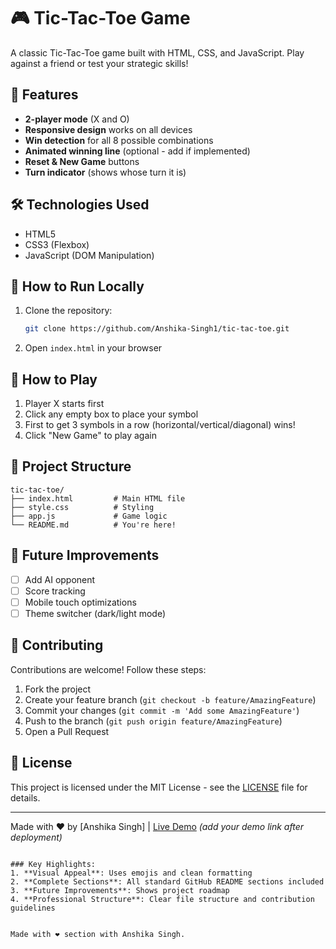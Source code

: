 # 🎮 Tic-Tac-Toe Game

A classic Tic-Tac-Toe game built with HTML, CSS, and JavaScript. Play against a friend or test your strategic skills!

## 🌟 Features

- **2-player mode** (X and O)
- **Responsive design** works on all devices
- **Win detection** for all 8 possible combinations
- **Animated winning line** (optional - add if implemented)
- **Reset & New Game** buttons
- **Turn indicator** (shows whose turn it is)

## 🛠️ Technologies Used

- HTML5
- CSS3 (Flexbox)
- JavaScript (DOM Manipulation)

## 🚀 How to Run Locally

1. Clone the repository:
   ```bash
   git clone https://github.com/Anshika-Singh1/tic-tac-toe.git
   ```
2. Open `index.html` in your browser

## 🎯 How to Play

1. Player X starts first
2. Click any empty box to place your symbol
3. First to get 3 symbols in a row (horizontal/vertical/diagonal) wins!
4. Click "New Game" to play again

## 📂 Project Structure

```
tic-tac-toe/
├── index.html         # Main HTML file
├── style.css          # Styling
├── app.js             # Game logic
└── README.md          # You're here!
```

## 🔧 Future Improvements

- [ ] Add AI opponent
- [ ] Score tracking
- [ ] Mobile touch optimizations
- [ ] Theme switcher (dark/light mode)

## 🤝 Contributing

Contributions are welcome! Follow these steps:
1. Fork the project
2. Create your feature branch (`git checkout -b feature/AmazingFeature`)
3. Commit your changes (`git commit -m 'Add some AmazingFeature'`)
4. Push to the branch (`git push origin feature/AmazingFeature`)
5. Open a Pull Request

## 📜 License

This project is licensed under the MIT License - see the [LICENSE](LICENSE) file for details.

---

Made with ❤️ by [Anshika Singh] | [Live Demo](#) *(add your demo link after deployment)*
```

### Key Highlights:
1. **Visual Appeal**: Uses emojis and clean formatting
2. **Complete Sections**: All standard GitHub README sections included
3. **Future Improvements**: Shows project roadmap
4. **Professional Structure**: Clear file structure and contribution guidelines


Made with ❤️ section with Anshika Singh. 